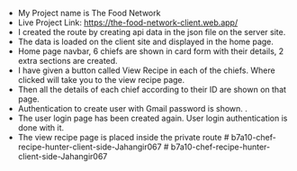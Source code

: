 * My Project name is The Food Network
* Live Project Link: https://the-food-network-client.web.app/
* I created the route by creating api data in the json file on the server site.
* The data is loaded on the client site and displayed in the home page.
* Home page navbar, 6 chiefs are shown in card form with their details, 2 extra sections are created.
* I have given a button called View Recipe in each of the chiefs. Where clicked will take you to the view recipe page.
* Then all the details of each chief according to their ID are shown on that page.
* Authentication to create user with Gmail password is shown. .
* The user login page has been created again. User login authentication is done with it.
* The view recipe page is placed inside the private route
#   b 7 a 1 0 - c h e f - r e c i p e - h u n t e r - c l i e n t - s i d e - J a h a n g i r 0 6 7  
 #   b 7 a 1 0 - c h e f - r e c i p e - h u n t e r - c l i e n t - s i d e - J a h a n g i r 0 6 7  
 